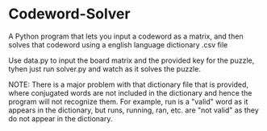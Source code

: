 # Codeword-Solver
A Python program that lets you input a codeword as a matrix, and then solves that codeword using a english language dictionary .csv file

Use data.py to input the board matrix and the provided key for the puzzle, tyhen just run solver.py and watch as it solves the puzzle. 

NOTE: There is a major problem with that dictionary file that is provided, where conjugated words are not included in the dictionary and hence the program will not recognize them. For example, run is a "valid" word as it appears in the dictionary, but runs, running, ran, etc. are "not valid" as they do not appear in the dictionary.
